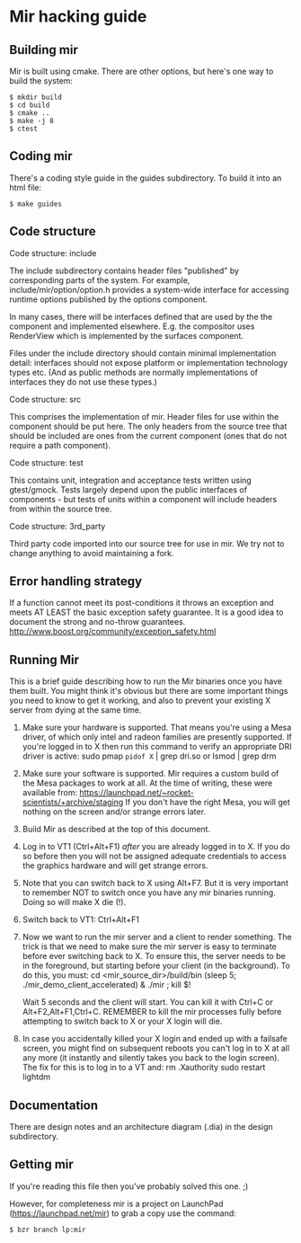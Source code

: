 Mir hacking guide
=================

Building mir
-----------

Mir is built using cmake. There are other options, but here's one way to
build the system:

    $ mkdir build
    $ cd build
    $ cmake ..
    $ make -j 8
    $ ctest


Coding mir
----------

There's a coding style guide in the guides subdirectory. To build it into an
html file:

    $ make guides


Code structure
--------------

Code structure: include

The include subdirectory contains header files "published" by corresponding parts
of the system. For example, include/mir/option/option.h provides a system-wide interface
for accessing runtime options published by the options component.

In many cases, there will be interfaces defined that are used by the the component
and implemented elsewhere. E.g. the compositor uses RenderView which is implemented
by the surfaces component.

Files under the include directory should contain minimal implementation detail: interfaces
should not expose platform or implementation technology types etc. (And as public methods
are normally implementations of interfaces they do not use these types.)


Code structure: src

This comprises the implementation of mir. Header files for use within the component
should be put here. The only headers from the source tree that should be included are
ones from the current component (ones that do not require a path component).


Code structure: test

This contains unit, integration and acceptance tests written using gtest/gmock. Tests
largely depend upon the public interfaces of components - but tests of units within
a component will include headers from within the source tree.


Code structure: 3rd_party

Third party code imported into our source tree for use in mir. We try not to change
anything to avoid maintaining a fork.


Error handling strategy
-----------------------

If a function cannot meet its post-conditions it throws an exception and meets
AT LEAST the basic exception safety guarantee. It is a good idea to document the
strong and no-throw guarantees. http://www.boost.org/community/exception_safety.html


Running Mir
-----------

This is a brief guide describing how to run the Mir binaries once you have
them built. You might think it's obvious but there are some important things
you need to know to get it working, and also to prevent your existing X server
from dying at the same time.

1. Make sure your hardware is supported. That means you're using a Mesa driver,
   of which only intel and radeon families are presently supported. If you're
   logged in to X then run this command to verify an appropriate DRI driver
   is active:
       sudo pmap `pidof X` | grep dri.so
   or
       lsmod | grep drm

2. Make sure your software is supported. Mir requires a custom build of the
   Mesa packages to work at all. At the time of writing, these were available
   from:
       https://launchpad.net/~rocket-scientists/+archive/staging
   If you don't have the right Mesa, you will get nothing on the screen and/or
   strange errors later.

3. Build Mir as described at the top of this document.

4. Log in to VT1 (Ctrl+Alt+F1) _after_ you are already logged in to X. If you
   do so before then you will not be assigned adequate credentials to access
   the graphics hardware and will get strange errors.

5. Note that you can switch back to X using Alt+F7. But it is very important
   to remember NOT to switch once you have any mir binaries running. Doing
   so will make X die (!).

6. Switch back to VT1: Ctrl+Alt+F1

7. Now we want to run the mir server and a client to render something. The
   trick is that we need to make sure the mir server is easy to terminate
   before ever switching back to X. To ensure this, the server needs to be in
   the foreground, but starting before your client (in the background). To
   do this, you must:
       cd <mir_source_dir>/build/bin
       (sleep 5; ./mir_demo_client_accelerated) & ./mir ; kill $!

   Wait 5 seconds and the client will start. You can kill it with Ctrl+C or
   Alt+F2,Alt+F1,Ctrl+C. REMEMBER to kill the mir processes fully before
   attempting to switch back to X or your X login will die.

8. In case you accidentally killed your X login and ended up with a failsafe
   screen, you might find on subsequent reboots you can't log in to X at all
   any more (it instantly and silently takes you back to the login screen).
   The fix for this is to log in to a VT and:
       rm .Xauthority
       sudo restart lightdm


Documentation
-------------

There are design notes and an architecture diagram (.dia) in the design
subdirectory.


Getting mir
-----------

If you're reading this file then you've probably solved this one. ;)

However, for completeness mir is a project on LaunchPad (https://launchpad.net/mir)
to grab a copy use the command:

    $ bzr branch lp:mir


